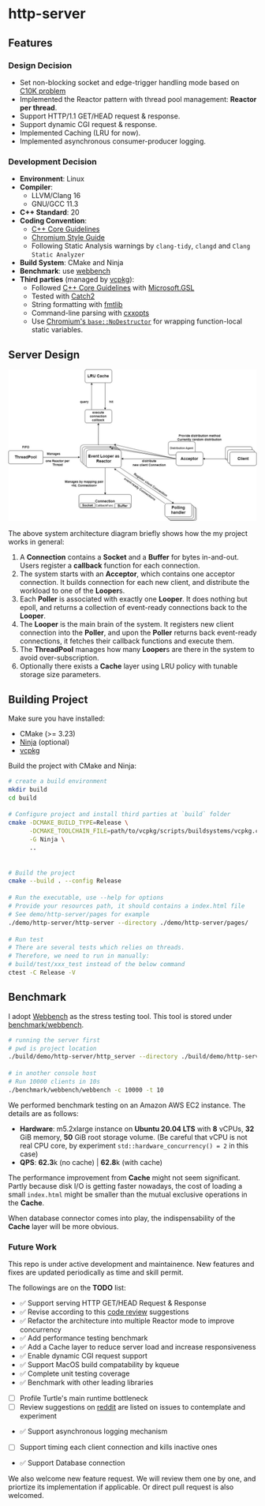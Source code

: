 # http-server

## Features

### **Design Decision**
- Set non-blocking socket and edge-trigger handling mode based on [C10K problem](http://www.kegel.com/c10k.html)
- Implemented the Reactor pattern with thread pool management: **Reactor per thread**.
- Support HTTP/1.1 GET/HEAD request & response.
- Support dynamic CGI request & response.
- Implemented Caching (LRU for now).
- Implemented asynchronous consumer-producer logging.
### **Development Decision**
- **Environment**: Linux
- **Compiler**:
  - LLVM/Clang 16
  - GNU/GCC 11.3
- **C++ Standard**: 20
- **Coding Convention**:
  - [C++ Core Guidelines](https://isocpp.github.io/CppCoreGuidelines/)
  - [Chromium Style Guide](https://chromium.googlesource.com/chromium/src/+/main/styleguide/c++/c++.md)
  - Following Static Analysis warnings by `clang-tidy`, `clangd` and `Clang Static Analyzer`
- **Build System**: CMake and Ninja
- **Benchmark**: use [webbench](/benchmark/webbench/)
- **Third parties** (managed by [vcpkg](https://github.com/microsoft/vcpkg)):
  - Followed [C++ Core Guidelines](https://isocpp.github.io/CppCoreGuidelines/) with [Microsoft.GSL](https://github.com/microsoft/GSL)
  - Tested with [Catch2](https://github.com/catchorg/Catch2)
  - String formatting with [fmtlib](https://github.com/fmtlib/fmt)
  - Command-line parsing with [cxxopts](https://github.com/jarro2783/cxxopts)
  - Use [Chromium's `base::NoDestructor`](/src/third_party/chromium/base/no_destructor.h) for wrapping function-local static variables.

## **Server Design**

![Server Design](image/server_design.jpg)

The above system architecture diagram briefly shows how the my project works in general:

1. A **Connection** contains a **Socket** and a **Buffer** for bytes in-and-out. Users register a **callback** function for each connection.
2. The system starts with an **Acceptor**, which contains one acceptor connection. It builds connection for each new client, and distribute the workload to one of the **Looper**s.
3. Each **Poller** is associated with exactly one **Looper**. It does nothing but epoll, and returns a collection of event-ready connections back to the **Looper**.
4. The **Looper** is the main brain of the system. It registers new client connection into the **Poller**, and upon the **Poller** returns back event-ready connections, it fetches their callback functions and execute them.
5. The **ThreadPool** manages how many **Looper**s are there in the system to avoid over-subscription.
6. Optionally there exists a **Cache** layer using LRU policy with tunable storage size parameters.

## **Building Project**

Make sure you have installed:
- CMake (>= 3.23)
- [Ninja](https://ninja-build.org/) (optional)
- [vcpkg](https://github.com/microsoft/vcpkg)

Build the project with CMake and Ninja:
```bash
# create a build environment
mkdir build
cd build

# Configure project and install third parties at `build` folder
cmake -DCMAKE_BUILD_TYPE=Release \
      -DCMAKE_TOOLCHAIN_FILE=path/to/vcpkg/scripts/buildsystems/vcpkg.cmake \
      -G Ninja \
      ..


# Build the project
cmake --build . --config Release

# Run the executable, use --help for options
# Provide your resources path, it should contains a index.html file
# See demo/http-server/pages for example
./demo/http-server/http-server --directory ./demo/http-server/pages/

# Run test
# There are several tests which relies on threads.
# Therefore, we need to run in manually:
# build/test/xxx_test instead of the below command
ctest -C Release -V
```

## **Benchmark**

I adopt [Webbench](http://cs.uccs.edu/~cs526/webbench/webbench.htm) as the stress testing tool. This tool is stored under [benchmark/webbench](/benchmark/webbench/).

```bash
# running the server first
# pwd is project location
./build/demo/http-server/http_server --directory ./build/demo/http-server/pages

# in another console host
# Run 10000 clients in 10s
./benchmark/webbench/webbench -c 10000 -t 10
```

We performed benchmark testing on an Amazon AWS EC2 instance. The details are as follows:

+ **Hardware**: m5.2xlarge instance on **Ubuntu 20.04 LTS** with **8** vCPUs, **32** GiB memory, **50** GiB root storage volume. (Be careful that vCPU is not real CPU core, by experiment `std::hardware_concurrency() = 2` in this case)
+ **QPS**: **62.3**k (no cache) | **62.8**k (with cache)

The performance improvement from **Cache** might not seem significant. Partly because disk I/O is getting faster nowadays, the cost of loading a small `index.html` might be smaller than the mutual exclusive operations in the **Cache**.

When database connector comes into play, the indispensability of the **Cache** layer will be more obvious.




### Future Work
This repo is under active development and maintainence. New features and fixes are updated periodically as time and skill permit.

The followings are on the **TODO** list:

- ✅ Support serving HTTP GET/HEAD Request & Response
- ✅ Revise according to this [code review](https://codereview.stackexchange.com/questions/282220/tiny-network-web-framework-library-in-c) suggestions
- ✅ Refactor the architecture into multiple Reactor mode to improve concurrency
- ✅ Add performance testing benchmark
- ✅ Add a Cache layer to reduce server load and increase responsiveness
- ✅ Enable dynamic CGI request support
- ✅ Support MacOS build compatability by kqueue
- ✅ Complete unit testing coverage
- ✅ Benchmark with other leading libraries
- [ ] Profile Turtle's main runtime bottleneck
- [ ] Review suggestions on [reddit](https://www.reddit.com/r/cpp/comments/10vrv4i/seeking_improve_advice_on_my_c_network_library/) are listed on issues to contemplate and experiment
- ✅ Support asynchronous logging mechanism
- [ ] Support timing each client connection and kills inactive ones
- ✅ Support Database connection

We also welcome new feature request. We will review them one by one, and priortize its implementation if applicable. Or direct pull request is also welcomed.
